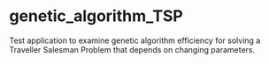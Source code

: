 # genetic_algorithm_TSP
Test application to examine genetic algorithm efficiency for solving a Traveller Salesman Problem that depends on changing parameters.
